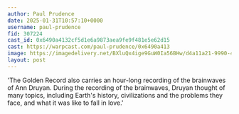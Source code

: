 ```yaml
---
author: Paul Prudence
date: 2025-01-31T10:57:10+0000
username: paul-prudence
fid: 307224
cast_id: 0x6490a4132cf5d1e6a9873aea9fe9f481e5e62d15
cast: https://warpcast.com/paul-prudence/0x6490a413
image: https://imagedelivery.net/BXluQx4ige9GuW0Ia56BHw/d4a11a21-9990-4896-8dcf-b3d3dfbdef00/original
layout: post
---
```

'The Golden Record also carries an hour-long recording of the brainwaves of Ann Druyan. During the recording of the brainwaves, Druyan thought of many topics, including Earth's history, civilizations and the problems they face, and what it was like to fall in love.'  

<img src='https://imagedelivery.net/BXluQx4ige9GuW0Ia56BHw/d4a11a21-9990-4896-8dcf-b3d3dfbdef00/original' alt='' referrerpolicy='no-referrer'/>